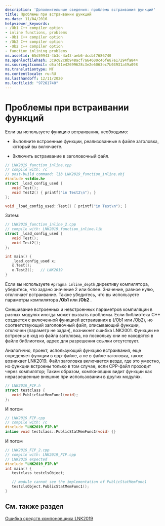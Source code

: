 ```yaml
---
description: 'Дополнительные сведения: проблемы встраивания функций'
title: Проблемы при встраивании функций
ms.date: 11/04/2016
helpviewer_keywords:
- /Ob1 C++ compiler option
- inline functions, problems
- -Ob1 C++ compiler option
- /Ob2 C++ compiler option
- -Ob2 C++ compiler option
- function inlining problems
ms.assetid: 65d59943-4b3c-4a43-aeb6-dccbf7686740
ms.openlocfilehash: 3c9c82c8b948acf7a64600c46fe87e17294fa844
ms.sourcegitcommit: d6af41e42699628c3e2e6063ec7b03931a49a098
ms.translationtype: MT
ms.contentlocale: ru-RU
ms.lasthandoff: 12/11/2020
ms.locfileid: "97261740"
---
```

# <a name="function-inlining-problems"></a>Проблемы при встраивании функций

Если вы используете функцию встраивания, необходимо:

- Выполните встроенные функции, реализованные в файле заголовка, который вы включаете.

- Включить встраивание в заголовочный файл.

```cpp
// LNK2019_function_inline.cpp
// compile with: /c
// post-build command: lib LNK2019_function_inline.obj
#include <stdio.h>
struct _load_config_used {
   void Test();
   void Test2() { printf("in Test2\n"); }
};

void _load_config_used::Test() { printf("in Test\n"); }
```

Затем:

```cpp
// LNK2019_function_inline_2.cpp
// compile with: LNK2019_function_inline.lib
struct _load_config_used {
   void Test();
   void Test2();
};

int main() {
   _load_config_used x;
   x.Test();
   x.Test2();   // LNK2019
}
```

Если вы используете `#pragma inline_depth` директиву компилятора, убедитесь, что задано значение 2 или более. Значение, равное нулю, отключает встраивание. Также убедитесь, что вы используете параметры компилятора **/Ob1** или **/Ob2** .

Смешивание встроенных и невстроенных параметров компиляции в разных модулях иногда может вызвать проблемы. Если библиотека C++ создается с включенной функцией встраивания в ([/Ob1](../../build/reference/ob-inline-function-expansion.md) или [/Ob2](../../build/reference/ob-inline-function-expansion.md)), но соответствующий заголовочный файл, описывающий функции, отключен (параметр не задан), возникнет ошибка LNK2001. Функции не встроены в код из файла заголовка, но поскольку они не находятся в файле библиотеки, адрес для разрешения ссылки отсутствует.

Аналогично, проект, использующий функцию встраивания, еще определяет функции в cpp-файле, а не в файле заголовка, также возникает LNK2019. Файл заголовка включается везде, где это уместно, но функции встроены только в том случае, если CPP-файл проходит через компилятор; Таким образом, компоновщик видит функции как неразрешенные внешние при использовании в других модулях.

```cpp
// LNK2019_FIP.h
struct testclass {
   void PublicStatMemFunc1(void);
};
```

И потом

```cpp
// LNK2019_FIP.cpp
// compile with: /c
#include "LNK2019_FIP.h"
inline void testclass::PublicStatMemFunc1(void) {}
```

И потом

```cpp
// LNK2019_FIP_2.cpp
// compile with: LNK2019_FIP.cpp
// LNK2019 expected
#include "LNK2019_FIP.h"
int main() {
   testclass testclsObject;

   // module cannot see the implementation of PublicStatMemFunc1
   testclsObject.PublicStatMemFunc1();
}
```

## <a name="see-also"></a>См. также раздел

[Ошибка средств компоновщика LNK2019](../../error-messages/tool-errors/linker-tools-error-lnk2019.md)
